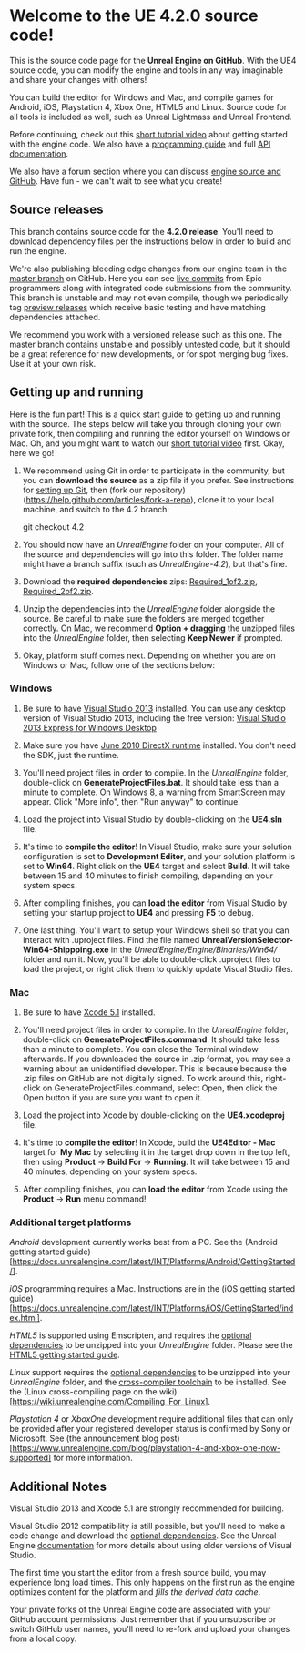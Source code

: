 Welcome to the UE 4.2.0 source code!
==============================================

This is the source code page for the **Unreal Engine on GitHub**.  With the UE4 source code, you can modify the
engine and tools in any way imaginable and share your changes with others!

You can build the editor for Windows and Mac, and compile games for Android, iOS, Playstation 4, Xbox
One, HTML5 and Linux.  Source code for all tools is included as well, such as Unreal Lightmass and Unreal Frontend.

Before continuing, check out this [short tutorial video](http://youtu.be/usjlNHPn-jo) about getting started
with the engine code.  We also have a [programming guide](https://docs.unrealengine.com/latest/INT/Programming/index.html) and
full [API documentation](https://docs.unrealengine.com/latest/INT/API/index.html).

We also have a forum section where you can discuss [engine source and GitHub](https://forums.unrealengine.com/forumdisplay.php?1-Development-Discussion).
Have fun - we can't wait to see what you create!

Source releases
---------------

This branch contains source code for the **4.2.0 release**.  You'll need to download dependency files per the instructions below in order to build and run the engine.

We're also publishing bleeding edge changes from our engine team in the [master branch](https://github.com/EpicGames/UnrealEngine/tree/master) on GitHub.  Here you can 
see [live commits](https://github.com/EpicGames/UnrealEngine/commits/master) from Epic programmers along with integrated code submissions from the community.  This branch is 
unstable and may not even compile, though we periodically tag [preview releases](https://github.com/EpicGames/UnrealEngine/releases/tag/latest-preview) which
receive basic testing and have matching dependencies attached.

We recommend you work with a versioned release such as this one.  The master branch contains unstable and possibly untested code,
but it should be a great reference for new developments, or for spot merging bug fixes.  Use it at your own risk.  




Getting up and running
----------------------

Here is the fun part!  This is a quick start guide to getting up and running with the source.  The steps below will take you through cloning your own private fork, then compiling and 
running the editor yourself on Windows or Mac.  Oh, and you might want to watch our [short tutorial video](http://youtu.be/usjlNHPn-jo)
first.  Okay, here we go!

1. We recommend using Git in order to participate in the community, but you can **download the source** as a zip file if you prefer. See instructions for 
   [setting up Git](http://help.github.com/articles/set-up-git), then (fork our repository)(https://help.github.com/articles/fork-a-repo), clone it to your local 
   machine, and switch to the 4.2 branch:
   
    git checkout 4.2
   
1. You should now have an _UnrealEngine_ folder on your computer.  All of the source and dependencies will go into this folder.  The folder name might 
   have a branch suffix (such as _UnrealEngine-4.2_), but that's fine.

1. Download the **required dependencies** zips:
   [Required_1of2.zip](https://github.com/EpicGames/UnrealEngine/releases/download/4.2.0-release/Required_1of2.zip), 
   [Required_2of2.zip](https://github.com/EpicGames/UnrealEngine/releases/download/4.2.0-release/Required_2of2.zip).

1. Unzip the dependencies into the _UnrealEngine_ folder alongside the source.  Be careful to make sure the folders are merged together 
   correctly.  On Mac, we recommend **Option + dragging** the unzipped files into the _UnrealEngine_ folder, then selecting **Keep Newer** if prompted.

1. Okay, platform stuff comes next.  Depending on whether you are on Windows or Mac, follow one of the sections below:


### Windows

1. Be sure to have [Visual Studio 2013](http://www.microsoft.com/en-us/download/details.aspx?id=40787) installed.  You can use any 
   desktop version of Visual Studio 2013, including the free version:  [Visual Studio 2013 Express for Windows Desktop](http://www.microsoft.com/en-us/download/details.aspx?id=40787)

1. Make sure you have [June 2010 DirectX runtime](http://www.microsoft.com/en-us/download/details.aspx?id=8109) installed.  You don't need the SDK, just the runtime.

1. You'll need project files in order to compile.  In the _UnrealEngine_ folder, double-click on **GenerateProjectFiles.bat**.  It should take less than a minute to complete.  On Windows 8, a warning from SmartScreen may appear.  Click "More info", then "Run anyway" to continue.

1. Load the project into Visual Studio by double-clicking on the **UE4.sln** file.

1. It's time to **compile the editor**!  In Visual Studio, make sure your solution configuration is set to **Development Editor**, and your solution 
   platform is set to **Win64**.  Right click on the **UE4** target and select **Build**.  It will take between 15 and 40 minutes to finish compiling,
   depending on your system specs.

1. After compiling finishes, you can **load the editor** from Visual Studio by setting your startup project to **UE4** and pressing **F5** to debug.

1. One last thing.  You'll want to setup your Windows shell so that you can interact with .uproject files.  Find the file named **UnrealVersionSelector-Win64-Shippping.exe** in 
   the _UnrealEngine/Engine/Binaries/Win64/_ folder and run it.  Now, you'll be able to double-click .uproject files to load the project, or right click them to quickly update Visual Studio files.         



### Mac

1. Be sure to have [Xcode 5.1](https://itunes.apple.com/us/app/xcode/id497799835) installed.

1. You'll need project files in order to compile.  In the _UnrealEngine_ folder, double-click on **GenerateProjectFiles.command**.  It should take less than a minute to complete.  You can close the Terminal window afterwards.  If you downloaded the source in .zip format, you may see a warning about an unidentified developer.  This is because because the .zip files on GitHub are not digitally signed.  To work around this, right-click on GenerateProjectFiles.command, select Open, then click the Open button if you are sure you want to open it.

1. Load the project into Xcode by double-clicking on the **UE4.xcodeproj** file.

1. It's time to **compile the editor**!  In Xcode, build the **UE4Editor - Mac** target for **My Mac** by selecting it in the target drop down
   in the top left, then using **Product** -> **Build For** -> **Running**.  It will take between 15 and 40 minutes, depending on your system specs.

1. After compiling finishes, you can **load the editor** from Xcode using the **Product** -> **Run** menu command!



### Additional target platforms

_Android_ development currently works best from a PC. See the (Android getting started guide)[https://docs.unrealengine.com/latest/INT/Platforms/Android/GettingStarted/].

_iOS_ programming requires a Mac. Instructions are in the (iOS getting started guide)[https://docs.unrealengine.com/latest/INT/Platforms/iOS/GettingStarted/index.html].

_HTML5_ is supported using Emscripten, and requires the [optional dependencies](https://github.com/EpicGames/UnrealEngine/releases/download/4.2.0-release/Optional.zip) to be unzipped into your _UnrealEngine_ folder. Please see the [HTML5 getting started guide](https://docs.unrealengine.com/latest/INT/Platforms/HTML5/GettingStarted/index.html).

_Linux_ support requires the [optional dependencies](https://github.com/EpicGames/UnrealEngine/releases/download/4.2.0-release/Optional.zip) to be unzipped into your _UnrealEngine_ folder, and the [cross-compiler toolchain](http://cdn.unrealengine.com/qfe/v3_clang-3.3_ld-2.24_glibc-2.12.2.zip) to be installed. See the (Linux cross-compiling page on the wiki)[https://wiki.unrealengine.com/Compiling_For_Linux].

_Playstation 4_ or _XboxOne_ development require additional files that can only be provided after your registered developer status is confirmed by Sony or Microsoft. See (the announcement blog post)[https://www.unrealengine.com/blog/playstation-4-and-xbox-one-now-supported] for more information.



Additional Notes
----------------

Visual Studio 2013 and Xcode 5.1 are strongly recommended for building.

Visual Studio 2012 compatibility is still possible, but you'll need to make a code change and download the [optional dependencies](https://github.com/EpicGames/UnrealEngine/releases/download/4.2.0-release/Optional.zip). See the Unreal Engine 
[documentation](http://docs.unrealengine.com) for more details about using older versions of Visual Studio.

The first time you start the editor from a fresh source build, you may experience long load times.  This only happens on the first 
run as the engine optimizes content for the platform and _fills the derived data cache_.

Your private forks of the Unreal Engine code are associated with your GitHub account permissions.  Just remember
that if you unsubscribe or switch GitHub user names, you'll need to re-fork and upload your changes from a local copy. 


